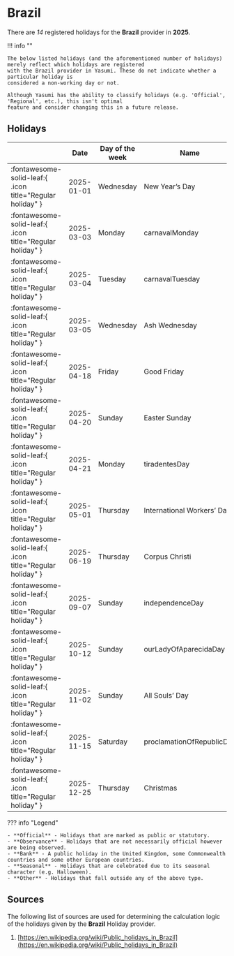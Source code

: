 # Brazil

There are _14_ registered holidays for the **Brazil** provider in **2025**.

!!! info ""

    The below listed holidays (and the aforementioned number of holidays) merely reflect which holidays are registered
    with the Brazil provider in Yasumi. These do not indicate whether a particular holiday is
    considered a non-working day or not.

    Although Yasumi has the ability to classify holidays (e.g. 'Official', 'Regional', etc.), this isn't optimal
    feature and consider changing this in a future release.

## Holidays

|     | Date | Day of the week | Name | Type |
| --- | ---- | --------------- | ---- | ---- |
| :fontawesome-solid-leaf:{ .icon title="Regular holiday" } | 2025-01-01 | Wednesday | New Year’s Day | Official |
| :fontawesome-solid-leaf:{ .icon title="Regular holiday" } | 2025-03-03 | Monday | carnavalMonday | Observance |
| :fontawesome-solid-leaf:{ .icon title="Regular holiday" } | 2025-03-04 | Tuesday | carnavalTuesday | Observance |
| :fontawesome-solid-leaf:{ .icon title="Regular holiday" } | 2025-03-05 | Wednesday | Ash Wednesday | Observance |
| :fontawesome-solid-leaf:{ .icon title="Regular holiday" } | 2025-04-18 | Friday | Good Friday | Observance |
| :fontawesome-solid-leaf:{ .icon title="Regular holiday" } | 2025-04-20 | Sunday | Easter Sunday | Observance |
| :fontawesome-solid-leaf:{ .icon title="Regular holiday" } | 2025-04-21 | Monday | tiradentesDay | Official |
| :fontawesome-solid-leaf:{ .icon title="Regular holiday" } | 2025-05-01 | Thursday | International Workers’ Day | Official |
| :fontawesome-solid-leaf:{ .icon title="Regular holiday" } | 2025-06-19 | Thursday | Corpus Christi | Observance |
| :fontawesome-solid-leaf:{ .icon title="Regular holiday" } | 2025-09-07 | Sunday | independenceDay | Official |
| :fontawesome-solid-leaf:{ .icon title="Regular holiday" } | 2025-10-12 | Sunday | ourLadyOfAparecidaDay | Official |
| :fontawesome-solid-leaf:{ .icon title="Regular holiday" } | 2025-11-02 | Sunday | All Souls’ Day | Official |
| :fontawesome-solid-leaf:{ .icon title="Regular holiday" } | 2025-11-15 | Saturday | proclamationOfRepublicDay | Official |
| :fontawesome-solid-leaf:{ .icon title="Regular holiday" } | 2025-12-25 | Thursday | Christmas | Official |

??? info "Legend"

    - **Official** - Holidays that are marked as public or statutory.
    - **Observance** - Holidays that are not necessarily official however are being observed.
    - **Bank** - A public holiday in the United Kingdom, some Commonwealth countries and some other European countries.
    - **Seasonal** - Holidays that are celebrated due to its seasonal character (e.g. Halloween).
    - **Other** - Holidays that fall outside any of the above type.

## Sources

The following list of sources are used for determining the calculation logic of
the holidays given by the **Brazil** Holiday provider.


1. [https://en.wikipedia.org/wiki/Public_holidays_in_Brazil](https://en.wikipedia.org/wiki/Public_holidays_in_Brazil)
   